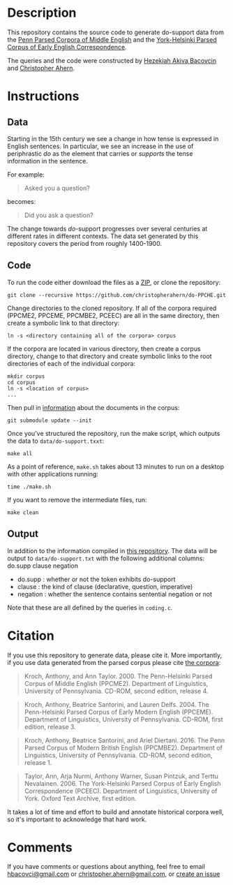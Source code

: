 # Description

This repository contains the source code to generate do-support data from 
the [Penn Parsed Corpora of Middle English](https://www.ling.upenn.edu/hist-corpora/)
and the [York-Helsinki Parsed Corpus of Early English Correspondence](http://www-users.york.ac.uk/~lang22/PCEEC-manual/index.htm).

The queries and the code were constructed by [Hezekiah Akiva Bacovcin](http://www.hakivabacovcin.com/) and 
[Christopher Ahern](http://christopherahern.github.io/).  


# Instructions

## Data

Starting in the 15th century we see a change in how tense is expressed in English sentences.
In particular, we see an increase in the use of periphrastic *do* as the element that carries
or *supports* the tense information in the sentence.

For example:

> Asked you a question?

becomes: 

> Did you ask a question?

The change towards *do*-support  progresses over several centuries at different rates in different contexts.
The data set generated by this repository covers the period from roughly 1400-1900.
 

## Code

To run the code either download the files as a [ZIP](https://github.com/christopherahern/do-PPCHE/archive/master.zip),
 or clone the repository:

    git clone --recursive https://github.com/christopherahern/do-PPCHE.git

Change directories to the cloned repository. If all of the corpora required (PPCME2, PPCEME, PPCMBE2, PCEEC) are all
in the same directory, then create a symbolic link to that directory:

    ln -s <directory containing all of the corpora> corpus

If the corpora are located in various directory, then create a corpus directory, change to that directory and
create symbolic links to the root directories of each of the individual corpora:

    mkdir corpus
    cd corpus
    ln -s <location of corpus>
    ...

Then pull in [information](https://github.com/bacovcin/parsedenglish_database/tree/9a049bd27df1d89acd6ddba3eb58169d964c1f14)
 about the documents in the corpus:

    git submodule update --init

Once you've structured the repository, run the make script, which outputs the data to `data/do-support.txxt`:

    make all


As a point of reference, `make.sh` takes about 13 minutes to run on a desktop with other applications running:

    time ./make.sh

If you want to remove the intermediate files, run:

    make clean

## Output

In addition to the information compiled in [this repository](https://github.com/bacovcin/parsedenglish_database/blob/9a049bd27df1d89acd6ddba3eb58169d964c1f14/English_database.txt).
The data will be output to `data/do-support.txt` with the following additional columns:
do.supp	clause	negation
* do.supp : whether or not the token exhibits do-support
* clause : the kind of clause (declarative, question, imperative)
* negation : whether the sentence contains sentential negation or not

Note that these are all defined by the queries in `coding.c`.


# Citation

If you use this repository to generate data, please cite it. More importantly, if you use data generated
from the parsed corpus please cite [the corpora](https://www.ling.upenn.edu/hist-corpora/citing-corpora.html):

> Kroch, Anthony, and Ann Taylor. 2000. The Penn-Helsinki Parsed Corpus of Middle English (PPCME2). Department of Linguistics, University of Pennsylvania. CD-ROM, second edition, release 4. 

> Kroch, Anthony, Beatrice Santorini, and Lauren Delfs. 2004. The Penn-Helsinki Parsed Corpus of Early Modern English (PPCEME). Department of Linguistics, University of Pennsylvania. CD-ROM, first edition, release 3. 

> Kroch, Anthony, Beatrice Santorini, and Ariel Diertani. 2016. The Penn Parsed Corpus of Modern British English (PPCMBE2). Department of Linguistics, University of Pennsylvania. CD-ROM, second edition, release 1.

> Taylor, Ann, Arja Nurmi, Anthony Warner, Susan Pintzuk, and Terttu Nevalainen. 2006. The York-Helsinki Parsed Corpus of Early English Correspondence (PCEEC). Department of Linguistics, University of York. Oxford Text Archive, first edition.

It takes a lot of time and effort to build and annotate historical corpora well, so it's important to acknowledge that hard work. 

# Comments

If you have comments or questions about anything, feel free to email hbacovci@gmail.com 
or christopher.ahern@gmail.com, or [create an issue](https://github.com/christopherahern/do-PPCHE/issues)
